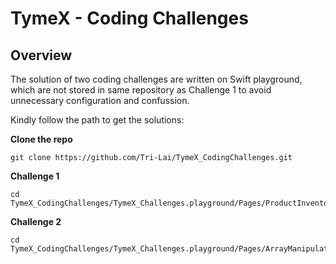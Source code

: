 # TymeX - Coding Challenges

## Overview

The solution of two coding challenges are written on Swift playground, which are not stored in same repository as Challenge 1 to avoid unnecessary configuration and confussion.

Kindly follow the path to get the solutions:

**Clone the repo**
```
git clone https://github.com/Tri-Lai/TymeX_CodingChallenges.git
```

**Challenge 1**
```
cd TymeX_CodingChallenges/TymeX_Challenges.playground/Pages/ProductInventoryManagement.xcplaygroundpage
```

**Challenge 2**
```
cd TymeX_CodingChallenges/TymeX_Challenges.playground/Pages/ArrayManipulation.xcplaygroundpage
```
